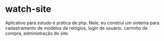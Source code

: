 # watch-site
Aplicativo para estudo e prática de php. Nele, eu construí um sistema para cadastramento de modelos de relógios, login de usuário, carrinho de compra, administração do site.
